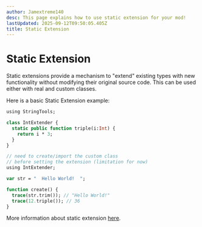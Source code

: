 ```yaml
---
author: Jamextreme140
desc: This page explains how to use static extension for your mod!
lastUpdated: 2025-09-12T09:50:05.405Z
title: Static Extension
---
```

# Static Extension

Static extensions provide a mechanism to "extend" existing types with new functionality without modifying their original source code. This can be used either with real and custom classes.

Here is a basic Static Extension example:

```haxe
using StringTools;

class IntExtender {
  static public function triple(i:Int) {
    return i * 3;
  }
}

// need to create/import the custom class
// before setting the extension (limitation for now)
using IntExtender;

var str = "  Hello World!  ";

function create() {
  trace(str.trim()); // "Hello World!"
  trace(12.triple()); // 36
}

```

More information about static extension [here](https://haxe.org/manual/lf-static-extension.html).
